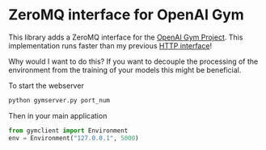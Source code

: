 # ZeroMQ interface for OpenAI Gym

This library adds a ZeroMQ interface for the [OpenAI Gym Project](https://github.com/openai/gym). This implementation runs faster than my previous [HTTP interface](https://github.com/Brandon-Rozek/GymHTTP)!

Why would I want to do this? If you want to decouple the processing of 
the environment from the training of your models this might be 
beneficial.

To start the webserver

```bash
python gymserver.py port_num
```

Then in your main application

```python
from gymclient import Environment
env = Environment("127.0.0.1", 5000)
```